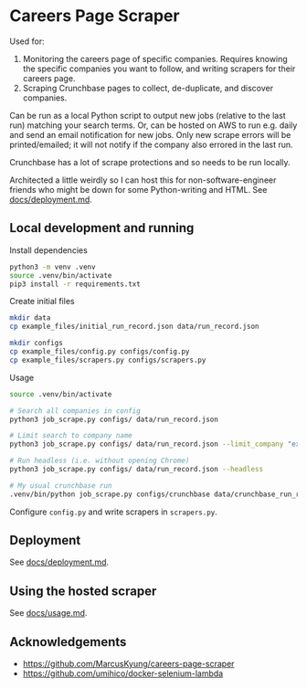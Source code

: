 # Careers Page Scraper

Used for:
1. Monitoring the careers page of specific companies. Requires knowing the specific companies you want to follow, and writing scrapers for their careers page.
2. Scraping Crunchbase pages to collect, de-duplicate, and discover companies.

Can be run as a local Python script to output new jobs (relative to the last run) matching your search terms. Or, can be hosted on AWS to run e.g. daily and send an email notification for new jobs. Only new scrape errors will be printed/emailed; it will not notify if the company also errored in the last run.

Crunchbase has a lot of scrape protections and so needs to be run locally.

Architected a little weirdly so I can host this for non-software-engineer friends who might be down for some Python-writing and HTML. See [docs/deployment.md](docs/deployment.md).

## Local development and running

Install dependencies
```sh
python3 -m venv .venv
source .venv/bin/activate
pip3 install -r requirements.txt
```

Create initial files
```sh
mkdir data
cp example_files/initial_run_record.json data/run_record.json

mkdir configs
cp example_files/config.py configs/config.py
cp example_files/scrapers.py configs/scrapers.py
```

Usage
```sh
source .venv/bin/activate

# Search all companies in config
python3 job_scrape.py configs/ data/run_record.json

# Limit search to company name
python3 job_scrape.py configs/ data/run_record.json --limit_company "example company name"

# Run headless (i.e. without opening Chrome)
python3 job_scrape.py configs/ data/run_record.json --headless

# My usual crunchbase run
.venv/bin/python job_scrape.py configs/crunchbase data/crunchbase_run_record.json --backup_run_record
```

Configure `config.py` and write scrapers in `scrapers.py`.

## Deployment

See [docs/deployment.md](docs/deployment.md).

## Using the hosted scraper

See [docs/usage.md](docs/usage.md).

## Acknowledgements

- https://github.com/MarcusKyung/careers-page-scraper
- https://github.com/umihico/docker-selenium-lambda
